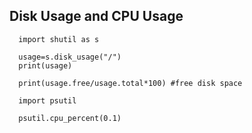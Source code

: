 
## Disk Usage and CPU Usage

      import shutil as s

      usage=s.disk_usage("/")
      print(usage)

      print(usage.free/usage.total*100) #free disk space

      import psutil

      psutil.cpu_percent(0.1)
